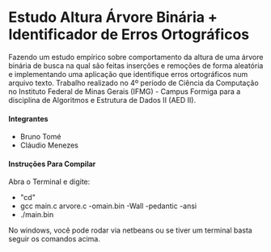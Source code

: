 # Estudo Altura Árvore Binária + Identificador de Erros Ortográficos

Fazendo um estudo empírico sobre comportamento da altura de uma árvore binária de busca na qual são feitas inserções e remoções de forma aleatória e implementando uma aplicação que identifique erros ortográficos num arquivo texto. Trabalho realizado no 4º período de Ciência da Computação no Instituto Federal de Minas Gerais (IFMG) - Campus Formiga para a disciplina de Algoritmos e Estrutura de Dados II (AED II).


#### Integrantes
- Bruno Tomé
- Cláudio Menezes

#### Instruções Para Compilar

Abra o Terminal e digite:
- "cd<DIRETORIO>"
- gcc main.c arvore.c -omain.bin -Wall -pedantic -ansi
- ./main.bin

No windows, você pode rodar via netbeans ou se tiver um terminal basta seguir os comandos acima.
